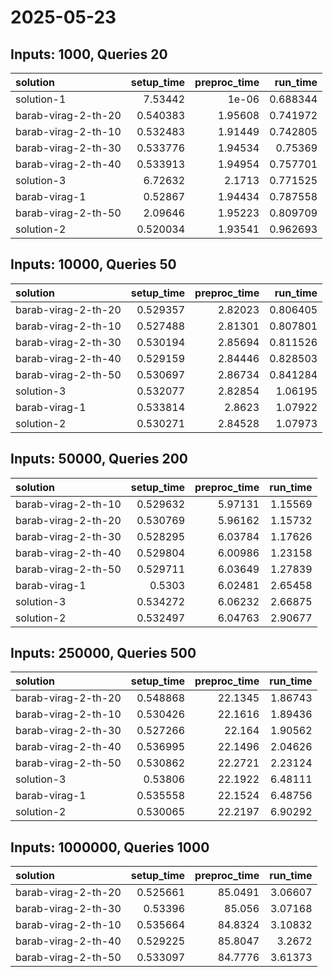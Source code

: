 # 2025-05-23

## Inputs: 1000, Queries 20

| solution            |   setup_time |   preproc_time |   run_time |
|:--------------------|-------------:|---------------:|-----------:|
| solution-1          |     7.53442  |        1e-06   |   0.688344 |
| barab-virag-2-th-20 |     0.540383 |        1.95608 |   0.741972 |
| barab-virag-2-th-10 |     0.532483 |        1.91449 |   0.742805 |
| barab-virag-2-th-30 |     0.533776 |        1.94534 |   0.75369  |
| barab-virag-2-th-40 |     0.533913 |        1.94954 |   0.757701 |
| solution-3          |     6.72632  |        2.1713  |   0.771525 |
| barab-virag-1       |     0.52867  |        1.94434 |   0.787558 |
| barab-virag-2-th-50 |     2.09646  |        1.95223 |   0.809709 |
| solution-2          |     0.520034 |        1.93541 |   0.962693 |

## Inputs: 10000, Queries 50

| solution            |   setup_time |   preproc_time |   run_time |
|:--------------------|-------------:|---------------:|-----------:|
| barab-virag-2-th-20 |     0.529357 |        2.82023 |   0.806405 |
| barab-virag-2-th-10 |     0.527488 |        2.81301 |   0.807801 |
| barab-virag-2-th-30 |     0.530194 |        2.85694 |   0.811526 |
| barab-virag-2-th-40 |     0.529159 |        2.84446 |   0.828503 |
| barab-virag-2-th-50 |     0.530697 |        2.86734 |   0.841284 |
| solution-3          |     0.532077 |        2.82854 |   1.06195  |
| barab-virag-1       |     0.533814 |        2.8623  |   1.07922  |
| solution-2          |     0.530271 |        2.84528 |   1.07973  |

## Inputs: 50000, Queries 200

| solution            |   setup_time |   preproc_time |   run_time |
|:--------------------|-------------:|---------------:|-----------:|
| barab-virag-2-th-10 |     0.529632 |        5.97131 |    1.15569 |
| barab-virag-2-th-20 |     0.530769 |        5.96162 |    1.15732 |
| barab-virag-2-th-30 |     0.528295 |        6.03784 |    1.17626 |
| barab-virag-2-th-40 |     0.529804 |        6.00986 |    1.23158 |
| barab-virag-2-th-50 |     0.529711 |        6.03649 |    1.27839 |
| barab-virag-1       |     0.5303   |        6.02481 |    2.65458 |
| solution-3          |     0.534272 |        6.06232 |    2.66875 |
| solution-2          |     0.532497 |        6.04763 |    2.90677 |

## Inputs: 250000, Queries 500

| solution            |   setup_time |   preproc_time |   run_time |
|:--------------------|-------------:|---------------:|-----------:|
| barab-virag-2-th-20 |     0.548868 |        22.1345 |    1.86743 |
| barab-virag-2-th-10 |     0.530426 |        22.1616 |    1.89436 |
| barab-virag-2-th-30 |     0.527266 |        22.164  |    1.90562 |
| barab-virag-2-th-40 |     0.536995 |        22.1496 |    2.04626 |
| barab-virag-2-th-50 |     0.530862 |        22.2721 |    2.23124 |
| solution-3          |     0.53806  |        22.1922 |    6.48111 |
| barab-virag-1       |     0.535558 |        22.1524 |    6.48756 |
| solution-2          |     0.530065 |        22.2197 |    6.90292 |

## Inputs: 1000000, Queries 1000

| solution            |   setup_time |   preproc_time |   run_time |
|:--------------------|-------------:|---------------:|-----------:|
| barab-virag-2-th-20 |     0.525661 |        85.0491 |    3.06607 |
| barab-virag-2-th-30 |     0.53396  |        85.056  |    3.07168 |
| barab-virag-2-th-10 |     0.535664 |        84.8324 |    3.10832 |
| barab-virag-2-th-40 |     0.529225 |        85.8047 |    3.2672  |
| barab-virag-2-th-50 |     0.533097 |        84.7776 |    3.61373 |
